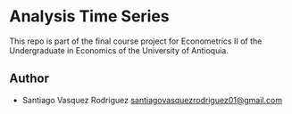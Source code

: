 # Analysis Time Series

This repo is part of the final course project for Econometrics II of the Undergraduate in Economics of the University of Antioquia.

## Author

- Santiago Vasquez Rodriguez <santiagovasquezrodriguez01@gmail.com>

